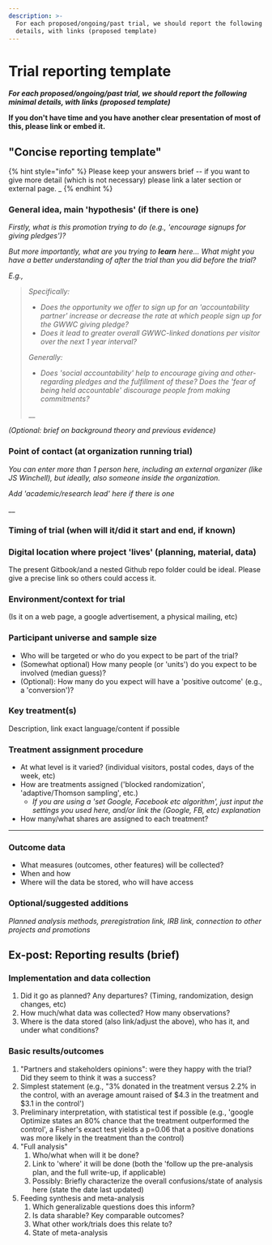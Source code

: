 ```yaml
---
description: >-
  For each proposed/ongoing/past trial, we should report the following minimal
  details, with links (proposed template)
---
```


# Trial reporting template

_**For each proposed/ongoing/past trial, we should report the following minimal details, with links (proposed template)**_

**If you don't have time and you have another clear presentation of most of this, please link or embed it.**

## "Concise reporting template"

{% hint style="info" %}
Please keep your answers brief -- if you want to give more detail (which is not necessary) please link a later section or external page. \_
{% endhint %}

### **General idea, main 'hypothesis' (if there is one)**

_Firstly, what is this promotion trying to do (e.g., 'encourage signups for giving pledges')?_&#x20;

_But more importantly, what are you trying to **learn** here...  What might you have a better understanding of after the trial than you did before the trial?_

_E.g.,_&#x20;

> _Specifically:_
>
> * &#x20;_Does the opportunity we offer to sign up for an 'accountability partner' increase or decrease the rate at which people sign up for the GWWC giving pledge?_&#x20;
> * _Does it lead to greater overall GWWC-linked donations per visitor over the next 1 year interval?_
>
> _Generally:_&#x20;
>
> * _Does 'social accountability' help to encourage giving and other-regarding pledges and the fulfillment of these? Does the 'fear of being held accountable' discourage people from making commitments?_&#x20;
>
> __

_(Optional: brief on background theory and previous evidence)_

### Point of contact (at organization running trial)

_You can enter more than 1 person here, including an external organizer (like JS Winchell), but ideally, also someone inside the organization._&#x20;

_Add  'academic/research lead' here if there is one_

&#x20;__&#x20;

### Timing of trial (when will it/did it start and end, if known)

### Digital location where project 'lives' (planning, material, data)

The present Gitbook/and a nested Github repo folder could be ideal. Please give a precise link so others could access it.

### Environment/context for trial

(Is it on a web page, a google advertisement, a physical mailing, etc)

### **Participant universe and sample size**

* Who will be targeted or who do you expect to be part of the trial?
* (Somewhat optional) How many people (or 'units') do you expect to be involved (median guess)?
* (Optional): How many do you expect will have a 'positive outcome' (e.g., a 'conversion')?

### Key treatment(s)

Description, link exact language/content if possible

### Treatment assignment procedure

* At what level is it varied? (individual visitors, postal codes, days of the week, etc)
* How are treatments assigned ('blocked randomization', 'adaptive/Thomson sampling', etc.)
  * _If you are using a 'set Google, Facebook etc algorithm', just input the settings you used here, and/or link the (Google, FB, etc) explanation_&#x20;
* How many/what shares are assigned to each treatment?

***

### **Outcome data**

* What measures (outcomes, other features) will be collected?
* When and how
* Where will the data be stored, who will have access

### **Optional/suggested additions**

_Planned analysis methods, preregistration link, IRB link, connection to other projects and promotions_

## Ex-post: Reporting results (brief)

### Implementation and data collection

1. Did it go as planned? Any departures? (Timing, randomization, design changes, etc)
2. How much/what data was collected? How many observations?
3. Where is the data stored (also link/adjust the above), who has it, and under what conditions?

### Basic results/outcomes

1. "Partners and stakeholders opinions": were they happy with the trial? Did they seem to think it was a success?
2. Simplest statement (e.g., "3% donated in the treatment versus 2.2% in the control, with an average amount raised of $4.3 in the treatment and $3.1 in the control')
3. Preliminary interpretation, with statistical test if possible (e.g., 'google Optimize states an 80% chance that the treatment outperformed the control', a Fisher's exact test yields a p=0.06 that a positive donations was more likely in the treatment than the control)
4. "Full analysis"
   1. Who/what when will it be done?
   2. Link to 'where' it will be done (both the 'follow up the pre-analysis plan, and the full write-up, if applicable)
   3. Possibly: Briefly characterize the overall confusions/state of analysis here (state the date last updated)
5. Feeding synthesis and meta-analysis
   1. Which generalizable questions does this inform?
   2. Is data sharable? Key comparable outcomes?
   3. What other work/trials does this relate to?
   4. State of meta-analysis
